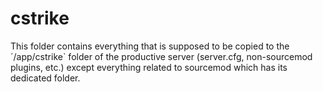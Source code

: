 # cstrike

This folder contains everything that is supposed to be copied to the ´/app/cstrike` folder of the productive server (server.cfg, non-sourcemod plugins, etc.) except everything related to sourcemod which has its dedicated folder.

